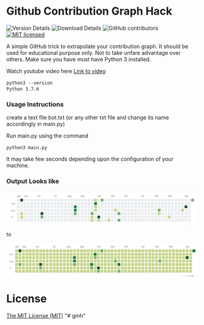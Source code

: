 # Github Contribution Graph Hack

![Version Details](https://img.shields.io/badge/version-1.0-brightgreen.svg)
![Download Details](https://img.shields.io/github/downloads/mohitesh07/github-hack/total.svg)
![GitHub contributors](https://img.shields.io/github/contributors/mohitesh07/github-hack.svg)
[![MIT licensed](https://img.shields.io/badge/license-MIT-blue.svg)](./LICENSE)

A simple GitHub trick to extrapolate your contribution graph. It should be used for educational purpose only. Not to take unfare advantage over others.
Make sure you have must have Python 3 installed.

Watch youtube video here [Link to video](https://youtu.be/gGHLcr3CQos)

```
python3 --version
Python 3.7.6
```

### Usage Instructions
create a text file bot.txt (or any other txt file and change its name accordingly in main.py)

Run main.py using the command 
```
python3 main.py
```
It may take few seconds depending upon the configuration of your machine.

### Output Looks like
![before](images/before.png)

to

![after](images/after.png)

# License

[The MIT License (MIT)](LICENSE)
"# gmh" 
